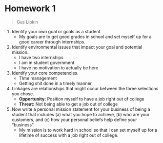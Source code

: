 # Homework 1

> Gus Lipkin

1. Identify your own goal or goals as a student.
   - My goals are to get good grades in school and set myself up for a good career through internships.
2. Identify environmental issues that impact your goal and potential mission.
   - I have two internships
   - I am in student government
   - I have no motivation to actually be here
3. Identify your core competencies.
   - TIme management
   - Getting shit done in a timely manner
4. Linkages are relationships that might occur between the three selections you chose.
   - **Opportunity:** Position myself to have a job right out of college
   - **Threat:** Not being able to get a job out of college
5. Now write a personal mission statement for your business of being a student that includes (a) what you hope to achieve, (b) who are your customers, and (c) how your personal beliefs help define your “business”
   - My mission is to work hard in school so that I can set myself up for a lifetime of success with a job right out of college.